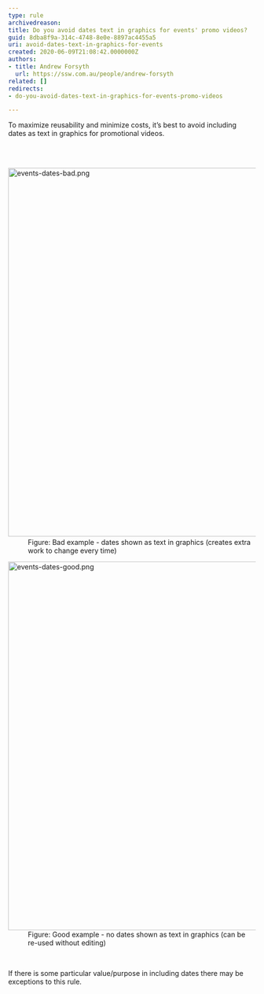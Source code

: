 ```yaml
---
type: rule
archivedreason: 
title: Do you avoid dates text in graphics for events' promo videos?
guid: 8dba8f9a-314c-4748-8e0e-8897ac4455a5
uri: avoid-dates-text-in-graphics-for-events
created: 2020-06-09T21:08:42.0000000Z
authors:
- title: Andrew Forsyth
  url: https://ssw.com.au/people/andrew-forsyth
related: []
redirects:
- do-you-avoid-dates-text-in-graphics-for-events-promo-videos

---
```



<p class="ssw15-rteElement-P">To maximize reusability and minimize costs, it’s best to avoid including dates as text in graphics for promotional videos.​​<br></p>
<br><excerpt class='endintro'></excerpt><br>
<dl class="badImage"><dt>​<img src="/PublishingImages/events-dates-bad.png" alt="events-dates-bad.png" style="width&#58;750px;" /></dt><dd>Figure&#58; Bad example - dates shown as text in graphics (creates extra work to change every time)</dd></dl><dl class="goodImage"><dt><img src="/PublishingImages/events-dates-good.png" alt="events-dates-good.png" style="width&#58;750px;" /></dt><dd>Figure&#58; Good example - no dates shown as text in graphics (can be re-used without editing)</dd></dl>​
<p>If there is some particular value/purpose in including dates&#160;there may be exceptions to this rule.<br></p>



